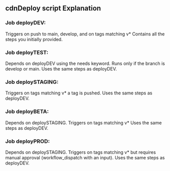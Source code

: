 ## cdnDeploy script Explanation

### Job deployDEV:

Triggers on push to main, develop, and on tags matching v*
Contains all the steps you initially provided.

### Job deployTEST:

Depends on deployDEV using the needs keyword.
Runs only if the branch is develop or main. 
Uses the same steps as deployDEV.

### Job deploySTAGING:

Triggers on tags matching v* a tag is pushed.
Uses the same steps as deployDEV.

### Job deployBETA:

Depends on deploySTAGING.
Triggers on tags matching v*
Uses the same steps as deployDEV.

### Job deployPROD:

Depends on deploySTAGING.
Triggers on tags matching v* but requires manual approval (workflow_dispatch with an input).
Uses the same steps as deployDEV.